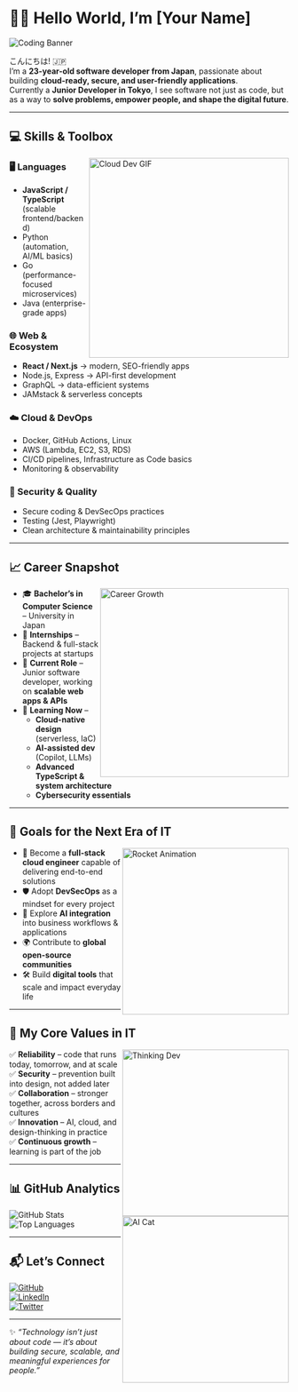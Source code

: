 # 👨‍💻 Hello World, I’m [Your Name]  

![Coding Banner](https://raw.githubusercontent.com/abhisheknaiidu/abhisheknaiidu/master/code.gif)

こんにちは! 🇯🇵  
I’m a **23-year-old software developer from Japan**, passionate about building **cloud-ready, secure, and user-friendly applications**.  
Currently a **Junior Developer in Tokyo**, I see software not just as code, but as a way to **solve problems, empower people, and shape the digital future**.  

---

## 💻 Skills & Toolbox  

<img align="right" alt="Cloud Dev GIF" src="https://media.giphy.com/media/qgQUggAC3Pfv687qPC/giphy.gif" width="360"/>

### 🖥 Languages  
- **JavaScript / TypeScript** (scalable frontend/backend)  
- Python (automation, AI/ML basics)  
- Go (performance-focused microservices)  
- Java (enterprise-grade apps)  

### 🌐 Web & Ecosystem  
- **React / Next.js** → modern, SEO-friendly apps  
- Node.js, Express → API-first development  
- GraphQL → data-efficient systems  
- JAMstack & serverless concepts  

### ☁️ Cloud & DevOps  
- Docker, GitHub Actions, Linux  
- AWS (Lambda, EC2, S3, RDS)  
- CI/CD pipelines, Infrastructure as Code basics  
- Monitoring & observability  

### 🔐 Security & Quality  
- Secure coding & DevSecOps practices  
- Testing (Jest, Playwright)  
- Clean architecture & maintainability principles  

---

## 📈 Career Snapshot  

<img align="right" alt="Career Growth" src="https://media.giphy.com/media/L8K62iTDkzGX6/giphy.gif" width="340"/>

- 🎓 **Bachelor’s in Computer Science** – University in Japan  
- 💼 **Internships** – Backend & full-stack projects at startups  
- 🏢 **Current Role** – Junior software developer, working on **scalable web apps & APIs**  
- 🌱 **Learning Now** –  
  - **Cloud-native design** (serverless, IaC)  
  - **AI-assisted dev** (Copilot, LLMs)  
  - **Advanced TypeScript & system architecture**  
  - **Cybersecurity essentials**  

---

## 🎯 Goals for the Next Era of IT  

<img align="right" alt="Rocket Animation" src="https://media.giphy.com/media/2wh22XxkJY1BLf2wAq/giphy.gif" width="300"/>

- 🚀 Become a **full-stack cloud engineer** capable of delivering end-to-end solutions  
- 🛡 Adopt **DevSecOps** as a mindset for every project  
- 🤖 Explore **AI integration** into business workflows & applications  
- 🌍 Contribute to **global open-source communities**  
- 🛠 Build **digital tools** that scale and impact everyday life  

---

## 🌟 My Core Values in IT  

<img align="right" alt="Thinking Dev" src="https://media.giphy.com/media/fAnEC88LccN7a/giphy.gif" width="300"/>

✅ **Reliability** – code that runs today, tomorrow, and at scale  
✅ **Security** – prevention built into design, not added later  
✅ **Collaboration** – stronger together, across borders and cultures  
✅ **Innovation** – AI, cloud, and design-thinking in practice  
✅ **Continuous growth** – learning is part of the job  

---

## 📊 GitHub Analytics  

<img align="right" alt="AI Cat" src="https://media.giphy.com/media/3oriO0OEd9QIDdllqo/giphy.gif" width="300"/>

![GitHub Stats](https://github-readme-stats.vercel.app/api?username=YourUsername&show_icons=true&theme=tokyonight)  
![Top Languages](https://github-readme-stats.vercel.app/api/top-langs/?username=YourUsername&layout=compact&theme=tokyonight)  

---

## 📬 Let’s Connect  

[![GitHub](https://img.shields.io/badge/GitHub-100000?style=for-the-badge&logo=github&logoColor=white)](https://github.com/YourUsername)  
[![LinkedIn](https://img.shields.io/badge/LinkedIn-0077B5?style=for-the-badge&logo=linkedin&logoColor=white)](https://linkedin.com/in/YourLinkedIn)  
[![Twitter](https://img.shields.io/badge/Twitter-1DA1F2?style=for-the-badge&logo=twitter&logoColor=white)](https://twitter.com/YourHandle)  

---

✨ *“Technology isn’t just about code — it’s about building secure, scalable, and meaningful experiences for people.”*  

